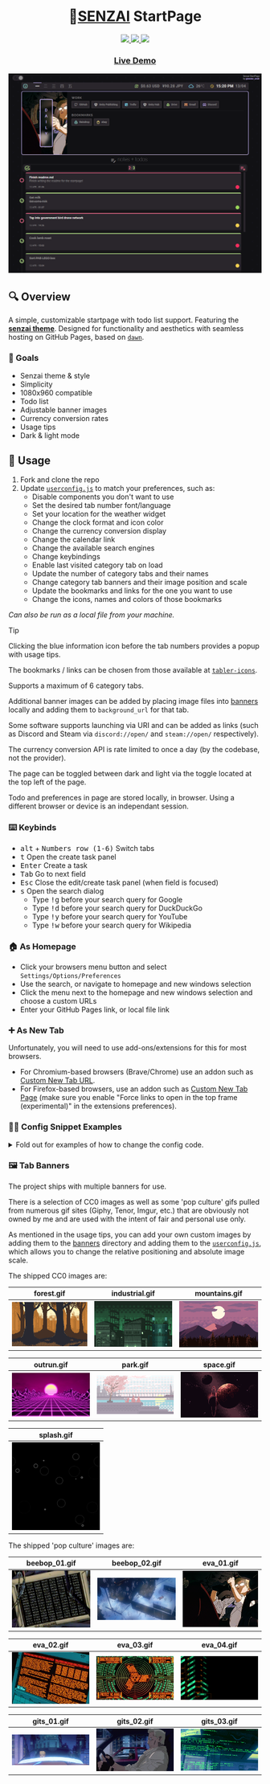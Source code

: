 <h1 align="center">
  🌱<a href="https://vectorcmdr.github.io/senzai-startpage">SENZAI</a> StartPage
</h1>

<p align="center">
  <a href="https://github.com/vectorcmdr/senzai-startpage/stargazers">
    <img src="https://img.shields.io/github/stars/vectorcmdr/senzai-startpage?style=for-the-badge&logo=starship&color=b9e48b&logoColor=f5f5ef&labelColor=2a262c">
  </a>
  <a href="https://github.com/vectorcmdr/senzai-startpage/issues">
    <img src="https://img.shields.io/github/issues/vectorcmdr/senzai-startpage?style=for-the-badge&logo=gitbook&color=fdac72&logoColor=f5f5ef&labelColor=2a262c">
  </a>
  <a href="https://github.com/vectorcmdr/senzai-startpage/contributors">
    <img src="https://img.shields.io/github/contributors/vectorcmdr/senzai-startpage?style=for-the-badge&logo=github&color=c5b4f8&logoColor=f5f5ef&labelColor=2a262c">
  </a>
</p>

<h3 align="center">
  <a href="https://vectorcmdr.github.io/senzai-startpage">Live Demo </a>
</h3>

<p align="center">
  <img src="assets/preview.png"/>
</p>

## 🔍 Overview

A simple, customizable startpage with todo list support. Featuring the [**senzai theme**](https://vectorcmdr.github.io/senzai-theme/).
Designed for functionality and aesthetics with seamless hosting on GitHub Pages, based on [`dawn`](https://github.com/b-coimbra/dawn).

### 💭 Goals

- Senzai theme & style
- Simplicity
- 1080x960 compatible
- Todo list
- Adjustable banner images
- Currency conversion rates
- Usage tips
- Dark & light mode

## 🚀 Usage

1. Fork and clone the repo
2. Update [`userconfig.js`](userconfig.js) to match your preferences, such as:
   - Disable components you don't want to use
   - Set the desired tab number font/language
   - Set your location for the weather widget
   - Change the clock format and icon color
   - Change the currency conversion display
   - Change the calendar link
   - Change the available search engines
   - Change keybindings
   - Enable last visited category tab on load
   - Update the number of category tabs and their names
   - Change category tab banners and their image position and scale
   - Update the bookmarks and links for the one you want to use
   - Change the icons, names and colors of those bookmarks

<i>Can also be run as a local file from your machine.</i>

> [!TIP]
> Clicking the blue information icon before the tab numbers provides a popup with usage tips.
>
> The bookmarks / links can be chosen from those available at [`tabler-icons`](https://tabler.io/icons).
>
> Supports a maximum of 6 category tabs.
>
> Additional banner images can be added by placing image files into [banners](src/img/banners) locally and adding them to `background_url` for that tab.
>
> Some software supports launching via URI and can be added as links (such as Discord and Steam via `discord://open/` and `steam://open/` respectively).
>
> The currency conversion API is rate limited to once a day (by the codebase, not the provider).
>
> The page can be toggled between dark and light via the toggle located at the top left of the page.
>
> Todo and preferences in page are stored locally, in browser. Using a different browser or device is an independant session.

### ⌨️ Keybinds
* <kbd>alt</kbd> + <kbd>Numbers row (1-6)</kbd> Switch tabs
* <kbd>t</kbd> Open the create task panel
* <kbd>Enter</kbd> Create a task
* <kbd>Tab</kbd> Go to next field
* <kbd>Esc</kbd> Close the edit/create task panel (when field is focused)
* <kbd>s</kbd> Open the search dialog
  - Type <kbd>!g</kbd> before your search query for Google
  - Type <kbd>!d</kbd> before your search query for DuckDuckGo
  - Type <kbd>!y</kbd> before your search query for YouTube
  - Type <kbd>!w</kbd> before your search query for Wikipedia

### 🏠 As Homepage

- Click your browsers menu button and select `Settings/Options/Preferences`
- Use the search, or navigate to homepage and new windows selection
- Click the menu next to the homepage and new windows selection and choose a custom URLs
- Enter your GitHub Pages link, or local file link

### ➕ As New Tab

Unfortunately, you will need to use add-ons/extensions for this for most browsers.

- For Chromium-based browsers (Brave/Chrome) use an addon such as [Custom New Tab URL](https://chrome.google.com/webstore/detail/custom-new-tab-url/mmjbdbjnoablegbkcklggeknkfcjkjia).
- For Firefox-based browsers, use an addon such as [Custom New Tab Page](https://addons.mozilla.org/en-US/firefox/addon/custom-new-tab-page/?src=search) (make sure you enable "Force links to open in the top frame (experimental)" in the extensions preferences).

### 👨‍💻 Config Snippet Examples
<details>
<summary>Fold out for examples of how to change the config code.</summary>

#### 🚫 Component Disabling

To disable a component module, put their name into the list of `disabled` components like so:

```js
const CONFIG = new Config({
    // ...
    disabled: ['todo-list'] // currency-compare, current-time, weather-forecast, etc.
});
```

The names can be found listed in [`module.js`](src/common/module.js)

#### ➕ Tabs

Create new tabs and categories like so:

```js
const CONFIG = new Config({
    // ...
    tabs: [
        {
            name: 'chill',
            background_url: 'src/res/banners/cc0/space.gif',
            categories: [{
                name: 'video',
                links: [{
                    url: 'https://youtube.com',
                    name: 'youtube',
                    icon: 'brand-youtube',
                    icon_color: '#ff2d5e'
                }]
            }]
        }
    ]
)
```

#### 🕙 Clock

Change the clock format in the status bar using [strftime.org](https://strftime.org) format.

Config example (`userconfig.js`):

```js
const CONFIG = new Config({
  // ...
  clock: {
    format: 'h:i p',
  }
});
```

#### ⛅ Weather Info

Change your location and temperature scale (celius, fahrenheit) like so:

```js
const CONFIG = new Config({
  // ...
  temperature: {
    location: 'Canberra, ACT',
    scale: 'C'
  }
});
```
Alternatively, click on the weather widget on the page to swap between Celius and Fahrenheit.

#### 💱 Currency Exchange

Change your base currency and the two currencies to compare like so:

```js
const CONFIG = new Config({
  // ...
  currencyconv: {
      base: 'AUD',
      baseamount: '1',
      curone: 'USD',
      curoneglyph: '$',
      curtwo: 'JPY',
      curtwoglyph: '¥',
      url: 'https://www.google.com/finance/markets/currencies'
  },
});
```
</details>

### 🖼️ Tab Banners

The project ships with multiple banners for use.

There is a selection of CC0 images as well as some 'pop culture' gifs pulled from numerous gif sites (Giphy, Tenor, Imgur, etc.) that are obviously not owned by me and are used with the intent of fair and personal use only.

As mentioned in the usage tips, you can add your own custom images by adding them to the [banners](src/img/banners) directory and adding them to the [`userconfig.js`](userconfig.js), which allows you to change the relative positioning and absolute image scale.

The shipped CC0 images are:

| forest.gif                                           | industrial.gif                                           | mountains.gif                                           |
| ---------------------------------------------------- | -------------------------------------------------------- | ------------------------------------------------------- |
| <img src="src/img/banners/cc0/forest.gif" width=175> | <img src="src/img/banners/cc0/industrial.gif" width=175> | <img src="src/img/banners/cc0/mountains.gif" width=175> |

| outrun.gif                                           | park.gif                                                 | space.gif                                               |
| ---------------------------------------------------- | -------------------------------------------------------- | ------------------------------------------------------- |
| <img src="src/img/banners/cc0/outrun.gif" width=175> | <img src="src/img/banners/cc0/park.gif" width=175>       | <img src="src/img/banners/cc0/space.gif" width=175>     |

| splash.gif                                           |
| ---------------------------------------------------- |
| <img src="src/img/banners/cc0/splash.gif" width=175> |


The shipped 'pop culture' images are:

| beebop_01.gif                                                   | beebop_02.gif                                                   | eva_01.gif                                                    |
| --------------------------------------------------------------- | --------------------------------------------------------------- | ------------------------------------------------------------- |
| <img src="src/img/banners/pop_culture/beebop_01.gif" width=175> | <img src="src/img/banners/pop_culture/beebop_02.gif" width=175> | <img src="src/img/banners/pop_culture/eva_01.gif" width=175>  |

| eva_02.gif                                                      | eva_03.gif                                                      | eva_04.gif                                                    |
| --------------------------------------------------------------- | --------------------------------------------------------------- | ------------------------------------------------------------- |
| <img src="src/img/banners/pop_culture/eva_02.gif" width=175>    | <img src="src/img/banners/pop_culture/eva_03.gif" width=175>    | <img src="src/img/banners/pop_culture/eva_04.gif" width=175>  |

| gits_01.gif                                                     | gits_02.gif                                                     | gits_03.gif                                                   |
| --------------------------------------------------------------- | --------------------------------------------------------------- | ------------------------------------------------------------- |
| <img src="src/img/banners/pop_culture/gits_01.gif" width=175>   | <img src="src/img/banners/pop_culture/gits_02.gif" width=175>   | <img src="src/img/banners/pop_culture/gits_03.gif" width=175> |
